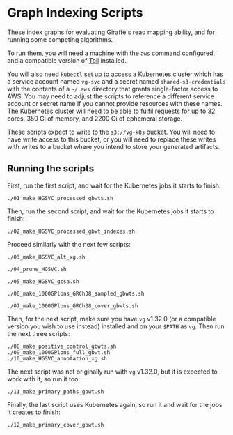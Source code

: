 # Graph Indexing Scripts

These index graphs for evaluating Giraffe's read mapping ability, and for running some competing algorithms.

To run them, you will need a machine with the `aws` command configured, and a compatible version of [Toil](https://github.com/DataBiosphere/toil) installed.

You will also need `kubectl` set up to access a Kubernetes cluster which has a service account named `vg-svc` and a secret named `shared-s3-credentials` with the contents of a `~/.aws` directory that grants single-factor access to AWS. You may need to adjust the scripts to reference a different service account or secret name if you cannot provide resources with these names. The Kubernetes cluster will need to be able to fulfil requests for up to 32 cores, 350 Gi of memory, and 2200 Gi of ephemeral storage.

These scripts expect to write to the `s3://vg-k8s` bucket. You will need to have write access to this bucket, or you will need to replace these writes with writes to a bucket where you intend to store your generated artifacts.

## Running the scripts

First, run the first script, and wait for the Kubernetes jobs it starts to finish:

```
./01_make_HGSVC_processed_gbwts.sh
```

Then, run the second script, and wait for the Kubernetes jobs it starts to finish:

```
./02_make_HGSVC_processed_gbwt_indexes.sh
```

Proceed similarly with the next few scripts:

```
./03_make_HGSVC_alt_xg.sh
```

```
./04_prune_HGSVC.sh
```

```
./05_make_HGSVC_gcsa.sh
```

```
./06_make_1000GPlons_GRCh38_sampled_gbwts.sh
```

```
./07_make_1000GPlons_GRCh38_cover_gbwts.sh
```

Then, for the next script, make sure you have `vg` v1.32.0 (or a compatible version you wish to use instead) installed and on your `$PATH` as `vg`. Then run the next three scripts:

```
./08_make_positive_control_gbwts.sh
./09_make_1000GPlons_full_gbwt.sh
./10_make_HGSVC_annotation_xg.sh
```

The next script was not originally run with `vg` v1.32.0, but it is expected to work with it, so run it too:

```
./11_make_primary_paths_gbwt.sh
```

Finally, the last script uses Kubernetes again, so run it and wait for the jobs it creates to finish:

```
./12_make_primary_cover_gbwt.sh
```





